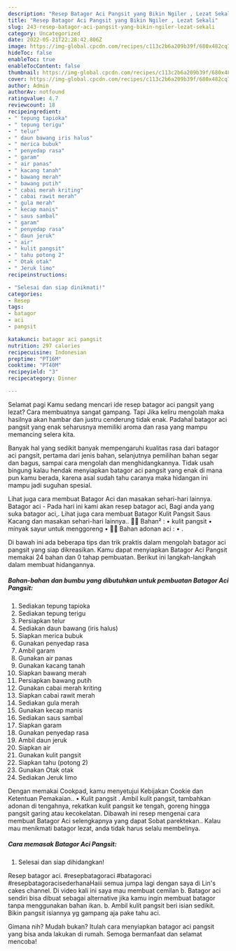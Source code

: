 ```yaml
---
description: "Resep Batagor Aci Pangsit yang Bikin Ngiler , Lezat Sekali"
title: "Resep Batagor Aci Pangsit yang Bikin Ngiler , Lezat Sekali"
slug: 243-resep-batagor-aci-pangsit-yang-bikin-ngiler-lezat-sekali
category: Uncategorized
date: 2022-05-21T22:28:42.806Z
image: https://img-global.cpcdn.com/recipes/c113c2b6a209b39f/680x482cq70/batagor-aci-pangsit-foto-resep-utama.jpg
hideToc: false
enableToc: true
enableTocContent: false
thumbnail: https://img-global.cpcdn.com/recipes/c113c2b6a209b39f/680x482cq70/batagor-aci-pangsit-foto-resep-utama.jpg
cover: https://img-global.cpcdn.com/recipes/c113c2b6a209b39f/680x482cq70/batagor-aci-pangsit-foto-resep-utama.jpg
author: Admin
authorAv: notfound
ratingvalue: 4.7
reviewcount: 18
recipeingredient:
- " tepung tapioka"
- " tepung terigu"
- " telur"
- " daun bawang iris halus"
- " merica bubuk"
- " penyedap rasa"
- " garam"
- " air panas"
- " kacang tanah"
- " bawang merah"
- " bawang putih"
- " cabai merah kriting"
- " cabai rawit merah"
- " gula merah"
- " kecap manis"
- " saus sambal"
- " garam"
- " penyedap rasa"
- " daun jeruk"
- " air"
- " kulit pangsit"
- " tahu potong 2"
- " Otak otak"
- " Jeruk limo"
recipeinstructions:

- "Selesai dan siap dinikmati!"
categories:
- Resep
tags:
- batagor
- aci
- pangsit

katakunci: batagor aci pangsit 
nutrition: 297 calories
recipecuisine: Indonesian
preptime: "PT16M"
cooktime: "PT40M"
recipeyield: "3"
recipecategory: Dinner

---
```



Selamat pagi Kamu sedang mencari ide resep batagor aci pangsit yang lezat? Cara membuatnya sangat gampang. Tapi Jika keliru mengolah maka hasilnya akan hambar dan justru cenderung tidak enak. Padahal batagor aci pangsit yang enak seharusnya memiliki aroma dan rasa yang mampu memancing selera kita.


Banyak hal yang sedikit banyak mempengaruhi kualitas rasa dari batagor aci pangsit, pertama dari jenis bahan, selanjutnya pemilihan bahan segar dan bagus, sampai cara mengolah dan menghidangkannya. Tidak usah bingung kalau hendak menyiapkan batagor aci pangsit yang enak di mana pun kamu berada, karena asal sudah tahu caranya maka hidangan ini mampu jadi suguhan spesial.

Lihat juga cara membuat Batagor Aci dan masakan sehari-hari lainnya. Batagor aci - Pada hari ini kami akan resep batagor aci, Bagi anda yang suka batagor aci,. Lihat juga cara membuat Batagor Kulit Pangsit Saus Kacang dan masakan sehari-hari lainnya.. 👩‍🍳 Bahan² : • kulit pangsit • minyak sayur untuk menggoreng • 👩‍🍳 Bahan adonan aci : • .


Di bawah ini ada beberapa tips dan trik praktis dalam mengolah batagor aci pangsit yang siap dikreasikan. Kamu dapat menyiapkan Batagor Aci Pangsit memakai 24 bahan dan 0 tahap pembuatan. Berikut ini langkah-langkah dalam membuat hidangannya.

<!--inarticleads1-->

##### Bahan-bahan dan bumbu yang dibutuhkan untuk pembuatan Batagor Aci Pangsit:

1. Sediakan  tepung tapioka
1. Sediakan  tepung terigu
1. Persiapkan  telur
1. Sediakan  daun bawang (iris halus)
1. Siapkan  merica bubuk
1. Gunakan  penyedap rasa
1. Ambil  garam
1. Gunakan  air panas
1. Gunakan  kacang tanah
1. Siapkan  bawang merah
1. Persiapkan  bawang putih
1. Gunakan  cabai merah kriting
1. Siapkan  cabai rawit merah
1. Sediakan  gula merah
1. Gunakan  kecap manis
1. Sediakan  saus sambal
1. Siapkan  garam
1. Gunakan  penyedap rasa
1. Ambil  daun jeruk
1. Siapkan  air
1. Gunakan  kulit pangsit
1. Siapkan  tahu (potong 2)
1. Gunakan  Otak otak
1. Sediakan  Jeruk limo


Dengan memakai Cookpad, kamu menyetujui Kebijakan Cookie dan Ketentuan Pemakaian.. • Kulit pangsit . Ambil kulit pangsit, tambahkan adonan di tengahnya, rekatkan kulit pangsit ke tengah, goreng hingga pangsit garing atau kecokelatan. Dibawah ini resep mengenai cara membuat Batagor Aci selengkapnya yang dapat Sobat parektekan.. Kalau mau menikmati batagor lezat, anda tidak harus selalu membelinya. 

<!--inarticleads2-->

##### Cara memasak Batagor Aci Pangsit:


1. Selesai dan siap dihidangkan!

Resep batagor aci. #resepbatagoraci #batagoraci #resepbatagoracisederhanaHaiii semua jumpa lagi dengan saya di Lin&#39;s cakes channel. Di video kali ini saya mau membuat cemilan b. Batagor aci sendiri bisa dibuat sebagai alternative jika kamu ingin membuat batagor tanpa menggunakan bahan ikan. b. Ambil kulit pangsit beri isian sedikit. Bikin pangsit isiannya yg gampang aja pake tahu aci. 

Gimana nih? Mudah bukan? Itulah cara menyiapkan batagor aci pangsit yang bisa anda lakukan di rumah. Semoga bermanfaat dan selamat mencoba!
